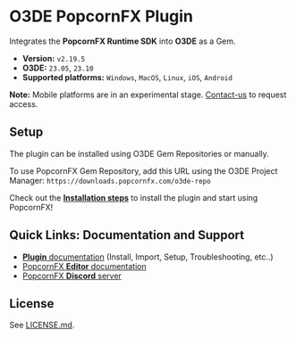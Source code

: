 # O3DE PopcornFX Plugin

Integrates the **PopcornFX Runtime SDK** into **O3DE** as a Gem.
* **Version:** `v2.19.5`
* **O3DE:** `23.05`, `23.10`
* **Supported platforms:** `Windows`, `MacOS`, `Linux`, `iOS`, `Android`

**Note:** Mobile platforms are in an experimental stage. [Contact-us](http://www.popcornfx.com/contact-us/) to request access.

## Setup

The plugin can be installed using O3DE Gem Repositories or manually.

To use PopcornFX Gem Repository, add this URL using the O3DE Project Manager: `https://downloads.popcornfx.com/o3de-repo`

Check out the **[Installation steps](https://www.popcornfx.com/docs/popcornfx-v2/plugins/o3de-gem/gem-installation/)** to install the plugin and start using PopcornFX!

## Quick Links: Documentation and Support

* [**Plugin** documentation](https://www.popcornfx.com/docs/popcornfx-v2/plugins/o3de-gem/) (Install, Import, Setup, Troubleshooting, etc..)
* [PopcornFX **Editor** documentation](https://www.popcornfx.com/docs/popcornfx-v2/)
* [PopcornFX **Discord** server](https://discord.gg/4ka27cVrsf)

## License

See [LICENSE.md](/LICENSE.md).